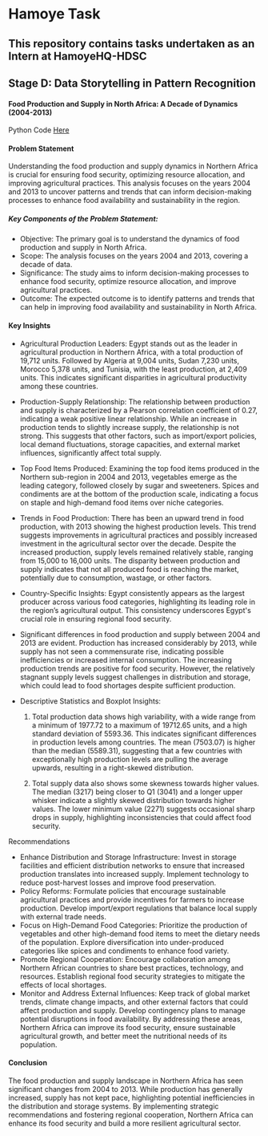 # Hamoye Task
## This repository contains tasks undertaken as an Intern at HamoyeHQ-HDSC

## Stage D: Data Storytelling in Pattern Recognition
#### Food Production and Supply in North Africa: A Decade of Dynamics (2004-2013)

Python Code [Here](https://github.com/Mayreeobi/Hamoye-HSDC/blob/main/STAGE%20D%20Task.ipynb)


#### Problem Statement
Understanding the food production and supply dynamics in Northern Africa is crucial for ensuring food security, optimizing resource allocation, and improving agricultural practices. This analysis focuses on the years 2004 and 2013 to uncover patterns and trends that can inform decision-making processes to enhance food availability and sustainability in the region.

##### Key Components of the Problem Statement:
- Objective: The primary goal is to understand the dynamics of food production and supply in North Africa.
- Scope: The analysis focuses on the years 2004 and 2013, covering a decade of data.
- Significance: The study aims to inform decision-making processes to enhance food security, optimize resource allocation, and improve agricultural practices.
- Outcome: The expected outcome is to identify patterns and trends that can help in improving food availability and sustainability in North Africa.

#### Key Insights
- Agricultural Production Leaders: Egypt stands out as the leader in agricultural production in Northern Africa, with a total production of 19,712 units. Followed by Algeria at 9,004 units, Sudan 7,230 units, Morocco 5,378 units, and Tunisia, with the least production, at 2,409 units. This indicates significant disparities in agricultural productivity among these countries.

- Production-Supply Relationship: The relationship between production and supply is characterized by a Pearson correlation coefficient of 0.27, indicating a weak positive linear relationship. While an increase in production tends to slightly increase supply, the relationship is not strong. This suggests that other factors, such as import/export policies, local demand fluctuations, storage capacities, and external market influences, significantly affect total supply.

- Top Food Items Produced: Examining the top food items produced in the Northern sub-region in 2004 and 2013, vegetables emerge as the leading category, followed closely by sugar and sweeteners. Spices and condiments are at the bottom of the production scale, indicating a focus on staple and high-demand food items over niche categories.

- Trends in Food Production: There has been an upward trend in food production, with 2013 showing the highest production levels. This trend suggests improvements in agricultural practices and possibly increased investment in the agricultural sector over the decade.
Despite the increased production, supply levels remained relatively stable, ranging from 15,000 to 16,000 units. The disparity between production and supply indicates that not all produced food is reaching the market, potentially due to consumption, wastage, or other factors.

- Country-Specific Insights: Egypt consistently appears as the largest producer across various food categories, highlighting its leading role in the region’s agricultural output. This consistency underscores Egypt's crucial role in ensuring regional food security.

- Significant differences in food production and supply between 2004 and 2013 are evident. Production has increased considerably by 2013, while supply has not seen a commensurate rise, indicating possible inefficiencies or increased internal consumption. The increasing production trends are positive for food security. However, the relatively stagnant supply levels suggest challenges in distribution and storage, which could lead to food shortages despite sufficient production.

- Descriptive Statistics and Boxplot Insights:
    1. Total production data shows high variability, with a wide range from a minimum of 1977.72 to a maximum of 19712.65 units, and a high standard deviation of 5593.36. This indicates significant differences in production levels among countries. The mean (7503.07) is higher than the median (5589.31), suggesting that a few countries with exceptionally high production levels are pulling the average upwards, resulting in a right-skewed distribution.

    2. Total supply data also shows some skewness towards higher values. The median (3217) being closer to Q1 (3041) and a longer upper whisker indicate a slightly skewed distribution towards higher values. The lower minimum value (2271) suggests occasional sharp drops in supply, highlighting inconsistencies that could affect food security.


Recommendations
- Enhance Distribution and Storage Infrastructure: Invest in storage facilities and efficient distribution networks to ensure that increased production translates into increased supply.
Implement technology to reduce post-harvest losses and improve food preservation.
- Policy Reforms: Formulate policies that encourage sustainable agricultural practices and provide incentives for farmers to increase production.
Develop import/export regulations that balance local supply with external trade needs.
- Focus on High-Demand Food Categories: Prioritize the production of vegetables and other high-demand food items to meet the dietary needs of the population.
Explore diversification into under-produced categories like spices and condiments to enhance food variety.
- Promote Regional Cooperation: Encourage collaboration among Northern African countries to share best practices, technology, and resources.
Establish regional food security strategies to mitigate the effects of local shortages.
- Monitor and Address External Influences: Keep track of global market trends, climate change impacts, and other external factors that could affect production and supply.
Develop contingency plans to manage potential disruptions in food availability.
By addressing these areas, Northern Africa can improve its food security, ensure sustainable agricultural growth, and better meet the nutritional needs of its population.

#### Conclusion
The food production and supply landscape in Northern Africa has seen significant changes from 2004 to 2013. While production has generally increased, supply has not kept pace, highlighting potential inefficiencies in the distribution and storage systems. By implementing strategic recommendations and fostering regional cooperation, Northern Africa can enhance its food security and build a more resilient agricultural sector.
